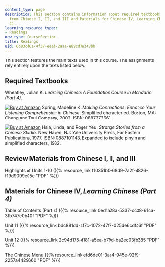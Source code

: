 ```yaml
---
content_type: page
description: This section contains information about required textbooks, Review Materials
  from Chinese I, II, and III and Materials for Chinese IV, Learning Chinese (Part
  4).
learning_resource_types:
- Readings
ocw_type: CourseSection
title: Readings
uid: 6d83cd6a-4f37-eeab-2aaa-e89cd7e348bb
---
```


This section features the main texts used in this course. The assignments rely entirely upon the texts listed below.

Required Textbooks
------------------

Wheatley, Julian K. _Learning Chinese: A Foundation Course in Mandarin (Part 4)_.

[![Buy at Amazon](/images/a_logo_17.gif)](http://www.amazon.com/exec/obidos/ASIN/0887273661/ref=nosim/mitopencourse-20) Spring, Madeline K. _Making Connections: Enhance Your Listening Comprehension in Chinese_. Simplified character ed. Boston, MA: Cheng and Tsui Company, 2002. ISBN: 0887273661.

[![Buy at Amazon](/images/a_logo_17.gif)](http://www.amazon.com/exec/obidos/ASIN/0887101143/ref=nosim/mitopencourse-20) Hsia, Linda, and Roger Yeu. _Strange Stories from a Chinese Studio_. New Haven, NJ: Yale University Press, Far Eastern Publications, 1977. ISBN: 0887101143. Expanded to include pinyin and simplified characters, 1982.

Review Materials from Chinese I, II, and III
--------------------------------------------

Highlights of Units 1-10 ({{% resource_link f10351b0-68d9-7a2f-4826-f19d9099e05e "PDF" %}})

Materials for Chinese IV, _Learning Chinese (Part 4)_
-----------------------------------------------------

Table of Contents (Part 4) ({{% resource_link 0ed1a28a-5337-cc38-61ca-3fb747e0b40f "PDF" %}})

Unit 11 ({{% resource_link bdc881dd-4f7c-1072-47f7-025de6cdf46f "PDF" %}})

Unit 12 ({{% resource_link 2c94d175-d181-a5ea-b79d-ba2ec03fb385 "PDF" %}})

The Chinese Menu ({{% resource_link efd6de01-3aa4-945e-92f9-2257a4429660 "PDF" %}})